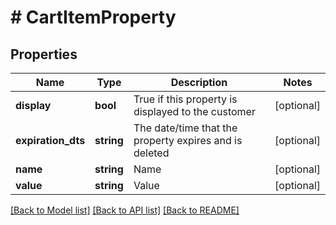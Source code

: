 # # CartItemProperty

## Properties

Name | Type | Description | Notes
------------ | ------------- | ------------- | -------------
**display** | **bool** | True if this property is displayed to the customer | [optional]
**expiration_dts** | **string** | The date/time that the property expires and is deleted | [optional]
**name** | **string** | Name | [optional]
**value** | **string** | Value | [optional]

[[Back to Model list]](../../README.md#models) [[Back to API list]](../../README.md#endpoints) [[Back to README]](../../README.md)
